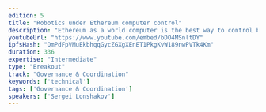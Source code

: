```yaml
---
edition: 5
title: "Robotics under Ethereum computer control"
description: "Ethereum as a world computer is the best way to control big and complex cyber-physical systems like smart factories, sensors networks or drone bases. The decentralized computer doesn't have a single point of failure and that feature is important when we want to use autonomous robotics systems."
youtubeUrl: "https://www.youtube.com/embed/bDO4MSnltDY"
ipfsHash: "QmPdFpVMuEkbhqqGycZGXgXEnET1PkgKvW189nwPVTk4Km"
duration: 336
expertise: "Intermediate"
type: "Breakout"
track: "Governance & Coordination"
keywords: ['technical']
tags: ['Governance & Coordination']
speakers: ['Sergei Lonshakov']
---
```

